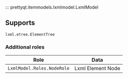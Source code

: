 ::: prettyqt.itemmodels.lxmlmodel.LxmlModel

## Supports

`lxml.etree.ElementTree`

### Additional roles

| Role                       | Data              |
| ---------------------------|-------------------|
| `LxmlModel.Roles.NodeRole` | Lxml Element Node |
